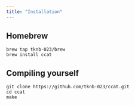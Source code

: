 ```yaml
---
title: "Installation"
---
```


## Homebrew

```shell
brew tap tknb-023/brew
brew install ccat
```

## Compiling yourself

```shell
git clone https://github.com/tknb-023/ccat.git
cd ccat
make
```
